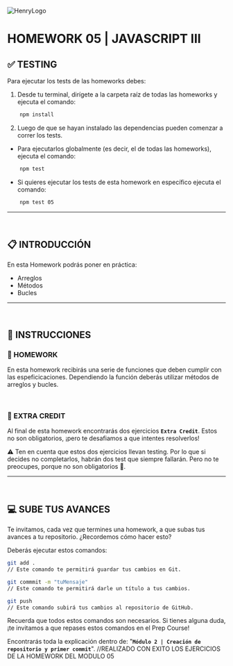 ![HenryLogo](../Assets//logoBannerHenry.png)

# **HOMEWORK 05 | JAVASCRIPT III**

## **✅ TESTING**

Para ejecutar los tests de las homeworks debes:

1. Desde tu terminal, dirígete a la carpeta raíz de todas las homeworks y ejecuta el comando:

```bash
    npm install
```

2. Luego de que se hayan instalado las dependencias pueden comenzar a correr los tests.

-  Para ejecutarlos globalmente (es decir, el de todas las homeworks), ejecuta el comando:

```bash
    npm test
```

-  Si quieres ejecutar los tests de esta homework en específico ejecuta el comando:

```bash
    npm test 05
```

---

</br >

## **📋 INTRODUCCIÓN**

En esta Homework podrás poner en práctica:

-  Arreglos
-  Métodos
-  Bucles

---

</br >

## **📌 INSTRUCCIONES**

### **📍 HOMEWORK**

En esta homework recibirás una serie de funciones que deben cumplir con las espeficicaciones. Dependiendo la función deberás utilizar métodos de arreglos y bucles.

</br >

### **📍 EXTRA CREDIT**

Al final de esta homework encontrarás dos ejercicios **`Extra Credit`**. Estos no son obligatorios, ¡pero te desafiamos a que intentes resolverlos!

⚠️ Ten en cuenta que estos dos ejercicios llevan testing. Por lo que si decides no completarlos, habrán dos test que siempre fallarán. Pero no te preocupes, porque no son obligatorios 🙂.

---

</br >

## **💻 SUBE TUS AVANCES**

Te invitamos, cada vez que termines una homework, a que subas tus avances a tu repositorio. ¿Recordemos cómo hacer esto?

Deberás ejecutar estos comandos:

```bash
git add .
// Este comando te permitirá guardar tus cambios en Git.

git commmit -m "tuMensaje"
// Este comando te permitirá darle un título a tus cambios.

git push
// Este comando subirá tus cambios al repositorio de GitHub.
```

Recuerda que todos estos comandos son necesarios. Si tienes alguna duda, ¡te invitamos a que repases estos comandos en el Prep Course!

Encontrarás toda la explicación dentro de: "**`Módulo 2 | Creación de repositorio y primer commit`**".
//REALIZADO CON EXITO LOS EJERCICIOS DE LA HOMEWORK DEL MODULO 05